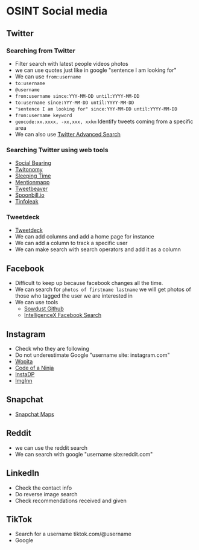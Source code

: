 # OSINT Social media

## Twitter

### Searching from Twitter

- Filter search with latest people videos photos
- we can use quotes just like in google "sentence I am looking for"
- We can use `from:username`
- `to:username`
- `@username`
- `from:username since:YYY-MM-DD until:YYYY-MM-DD`
- `to:username since:YYY-MM-DD until:YYYY-MM-DD`
- `"sentence I am looking for" since:YYY-MM-DD until:YYYY-MM-DD`
- `from:username keyword`
- `geocode:xx.xxxx, -xx,xxx, xxkm` Identify tweets coming from a specific area
- We can also use [Twitter Advanced Search](https://twitter.com/search-advanced)

### Searching Twitter using web tools

- [Social Bearing](https://socialbearing.com/)
- [Twitonomy](https://www.twitonomy.com/)
- [Sleeping Time](http://sleepingtime.org/)
- [Mentionmapp](https://mentionmapp.com/)
- [Tweetbeaver](https://tweetbeaver.com/)
- [Spoonbill.io](http://spoonbill.io/)
- [Tinfoleak](https://tinfoleak.com/)

### Tweetdeck

- [Tweetdeck](https://tweetdeck.twitter.com)
- We can add columns and add a home page for instance
- We can add a column to track a specific user 
- We can make search with search operators and add it as a column

## Facebook

- Difficult to keep up because facebook changes all the time.
- We can search for `photos of firstname lastname` we will get photos of those who tagged the user we are interested in
- We can use tools
  - [Sowdust Github](https://sowdust.github.io/fb-search/)
  - [IntelligenceX Facebook Search](https://intelx.io/tools?tab=facebook)

## Instagram

- Check who they are following
- Do not underestimate Google "username site: instagram.com"
- [Wopita](https://wopita.com/)
- [Code of a Ninja](https://codeofaninja.com/tools/find-instagram-user-id/)
- [InstaDP](https://www.instadp.com/)
- [ImgInn](https://imginn.com/)

## Snapchat

- [Snapchat Maps](https://map.snapchat.com)

## Reddit

- we can use the reddit search
- We can search with google "username site:reddit.com"

## LinkedIn

- Check the contact info
- Do reverse image search 
- Check recommendations received and given

## TikTok

- Search for a username tiktok.com/@username
- Google
